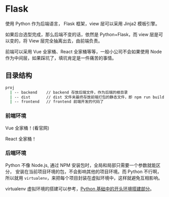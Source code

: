 # Flask

使用 Python 作为后端语言， Flask 框架，view 层可以采用 Jinja2 模板引擎。

如果后台选型完成，那么后端不变的话，依然是 Python+Flask，而 view 层是可以变的，将 View 层完全抽离出去，由前端负责。

前端可以采用 Vue 全家桶、React 全家桶等等，一般小公司不会如果使用 Node 作为中间层，如果踩坑了，填坑肯定是一件痛苦的事情。

## 目录结构

```bash
proj
  | -- backend    // backend 存放后端文件，作为后端的根目录
  | -- dist       // dist 文件夹最终存放前端打包的静态文件，即 npm run build 生成的代码
  | -- frontend   // frontend 前端开发的代码了
```

### 前端环境

Vue 全家桶！(看官网)

React 全家桶！

### 后端环境

Python 不像 Node.js, 通过 NPM 安装包时，全局和局部只需要一个参数就能区分， 安装在当前项目环境的包，不会影响其他的项目环境。而 Python 不行啊，所以就用 `virtualenv`，来把每个项目封装在虚拟环境中，这样就避免互相影响。

virtualenv 虚拟环境的搭建可以参考，[Python 基础中的开头环境搭建部分](https://alvinmi.github.io/Developer-notes/backend/Python/#%E6%8E%A8%E8%8D%90%E4%BD%BF%E7%94%A8-anaconda-%E5%AE%89%E8%A3%85)。

